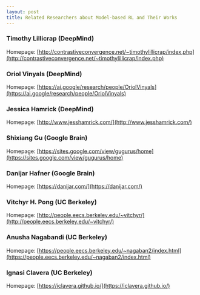 ```yaml
---
layout: post
title: Related Researchers about Model-based RL and Their Works
---
```


### Timothy Lillicrap (DeepMind)

Homepage: [http://contrastiveconvergence.net/~timothylillicrap/index.php](http://contrastiveconvergence.net/~timothylillicrap/index.php)

### Oriol Vinyals (DeepMind)

Homepage: [https://ai.google/research/people/OriolVinyals](https://ai.google/research/people/OriolVinyals)

### Jessica Hamrick (DeepMind)

Homepage: [http://www.jesshamrick.com/](http://www.jesshamrick.com/)

### Shixiang Gu (Google Brain)

Homepage: [https://sites.google.com/view/gugurus/home](https://sites.google.com/view/gugurus/home)

### Danijar Hafner (Google Brain)

Homepage: [https://danijar.com/](https://danijar.com/)

### Vitchyr H. Pong (UC Berkeley)

Homepage: [http://people.eecs.berkeley.edu/~vitchyr/](http://people.eecs.berkeley.edu/~vitchyr/)

### Anusha Nagabandi (UC Berkeley)

Homepage: [https://people.eecs.berkeley.edu/~nagaban2/index.html](https://people.eecs.berkeley.edu/~nagaban2/index.html)

### Ignasi Clavera (UC Berkeley)

Homepage: [https://iclavera.github.io/](https://iclavera.github.io/)




